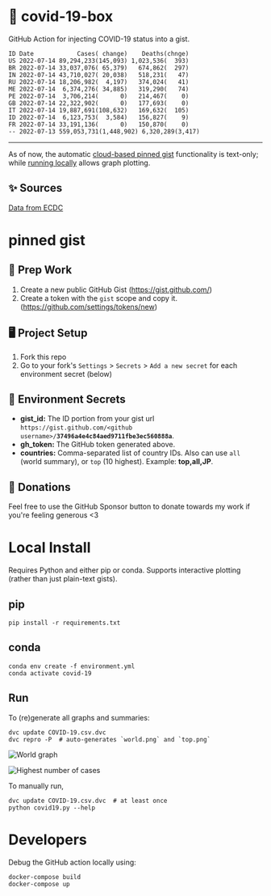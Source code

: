 # 🏥 covid-19-box

GitHub Action for injecting COVID-19 status into a gist.

```
ID Date            Cases( change)    Deaths(chnge)
US 2022-07-14 89,294,233(145,093) 1,023,536(  393)
BR 2022-07-14 33,037,076( 65,379)   674,862(  297)
IN 2022-07-14 43,710,027( 20,038)   518,231(   47)
RU 2022-07-14 18,206,982(  4,197)   374,024(   41)
ME 2022-07-14  6,374,276( 34,885)   319,290(   74)
PE 2022-07-14  3,706,214(      0)   214,467(    0)
GB 2022-07-14 22,322,902(      0)   177,693(    0)
IT 2022-07-14 19,887,691(108,632)   169,632(  105)
ID 2022-07-14  6,123,753(  3,584)   156,827(    9)
FR 2022-07-14 33,191,136(      0)   150,870(    0)
-- 2022-07-13 559,053,731(1,448,902) 6,320,289(3,417)
```

---

As of now, the automatic [cloud-based pinned gist](#pinned-gist) functionality is text-only;
while [running locally](#local-install) allows graph plotting.

## ✨ Sources

[Data from ECDC](https://www.ecdc.europa.eu/en/publications-data/download-todays-data-geographic-distribution-covid-19-cases-worldwide)

# pinned gist

## 🎒 Prep Work
1. Create a new public GitHub Gist (https://gist.github.com/)
1. Create a token with the `gist` scope and copy it. (https://github.com/settings/tokens/new)

## 🖥 Project Setup
1. Fork this repo
1. Go to your fork's `Settings` > `Secrets` > `Add a new secret` for each environment secret (below)

## 🤫 Environment Secrets
- **gist_id:** The ID portion from your gist url `https://gist.github.com/<github username>/`**`37496a4e4c84aed9711fbe3ec560888a`**.
- **gh_token:** The GitHub token generated above.
- **countries:** Comma-separated list of country IDs. Also can use `all` (world summary), or `top` (10 highest). Example: **top,all,JP**.

## 💸 Donations

Feel free to use the GitHub Sponsor button to donate towards my work if you're feeling generous <3

# Local Install

Requires Python and either pip or conda. Supports interactive plotting (rather than just plain-text gists).

## pip

```
pip install -r requirements.txt
```

## conda

```
conda env create -f environment.yml
conda activate covid-19
```

## Run

To (re)generate all graphs and summaries:

```
dvc update COVID-19.csv.dvc
dvc repro -P  # auto-generates `world.png` and `top.png`
```

![World graph](world.png)

![Highest number of cases](top.png)

To manually run,

```
dvc update COVID-19.csv.dvc  # at least once
python covid19.py --help
```

# Developers

Debug the GitHub action locally using:

```
docker-compose build
docker-compose up
```
